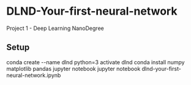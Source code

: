 # DLND-Your-first-neural-network
Project 1 - Deep Learning NanoDegree

## Setup
conda create --name dlnd python=3
activate dlnd
conda install numpy matplotlib pandas jupyter notebook
jupyter notebook dlnd-your-first-neural-network.ipynb

